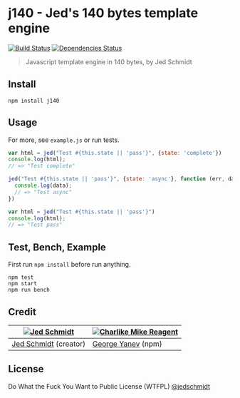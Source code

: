 # j140 - Jed's 140 bytes template engine

[![Build Status](https://travis-ci.org/tunnckoCore/j140.png)](https://travis-ci.org/tunnckoCore/j140) [![Dependencies Status](https://david-dm.org/tunnckoCore/j140/status.svg)](https://david-dm.org/tunnckoCore/j140)

> Javascript template engine in 140 bytes, by Jed Schmidt

## Install

```
npm install j140
```

## Usage
For more, see `example.js` or run tests.
```js
var html = jed("Test #{this.state || 'pass'}", {state: 'complete'})
console.log(html);
// => "Test complete"

jed("Test #{this.state || 'pass'}", {state: 'async'}, function (err, data) {
  console.log(data);
  // => "Test async"
})

var html = jed("Test #{this.state || 'pass'}")
console.log(html);
// => "Test pass"
```

## Test, Bench, Example
First run `npm install` before run anything.
```
npm test
npm start
npm run bench
```

## Credit

[![Jed Schmidt](https://avatars0.githubusercontent.com/u/4433?s=144)](https://github.com/jed) | [![Charlike Mike Reagent](https://avatars2.githubusercontent.com/u/5038030?s=144)](https://github.com/tunnckoCore)
---|---
[Jed Schmidt](http://jed.is) (creator) | [George Yanev](https://github.com/tunnckoCore) (npm)


## License
Do What the Fuck You Want to Public License (WTFPL) [@jedschmidt](https://twitter.com/jedschmidt)
